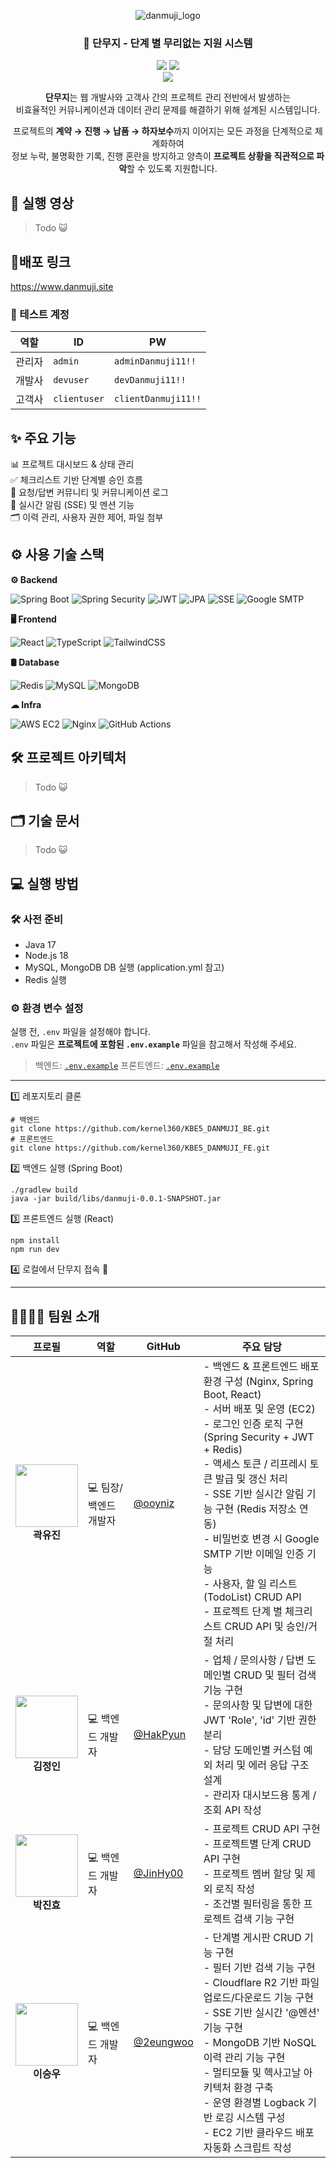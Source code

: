 <div align="center">
  
![danmuji_logo](https://github.com/user-attachments/assets/145ae7c2-fe19-42a2-8dbd-2e93c04d4371)

### 🌙 단무지 - 단계 별 무리없는 지원 시스템

[<img src="https://img.shields.io/badge/-readme.md-important?style=flat&logo=google-chrome&logoColor=white" />]()  [<img src="https://img.shields.io/badge/release-v1.0.0-yellow?style=flat&logo=google-chrome&logoColor=white" />]()
<br/> [<img src="https://img.shields.io/badge/프로젝트 기간-2025.05.14~2025.07.18-green?style=flat&logo=&logoColor=white" />]()

**단무지**는 웹 개발사와 고객사 간의 프로젝트 관리 전반에서 발생하는<br>비효율적인 커뮤니케이션과 데이터 관리 문제를 해결하기 위해 설계된 시스템입니다.

프로젝트의 **계약 → 진행 → 납품 → 하자보수**까지 이어지는 모든 과정을 단계적으로 체계화하여<br>정보 누락, 불명확한 기록, 진행 혼란을 방지하고 양측이 **프로젝트 상황을 직관적으로 파악**할 수 있도록 지원합니다.

</div>


## 🎥 실행 영상
> Todo 😺

## 📎배포 링크
https://www.danmuji.site <br>
### 🧪 테스트 계정
| 역할  | ID                   | PW           |
| --- | -------------------- | ------------ |
| 관리자 | `admin`  | `adminDanmuji11!!`  |
| 개발사 | `devuser` | `devDanmuji11!!` |
| 고객사 | `clientuser` | `clientDanmuji11!!` |

## ✨ 주요 기능
📊 프로젝트 대시보드 & 상태 관리  
✅ 체크리스트 기반 단계별 승인 흐름  
💬 요청/답변 커뮤니티 및 커뮤니케이션 로그  
🔔 실시간 알림 (SSE) 및 멘션 기능  
🗂️ 이력 관리, 사용자 권한 제어, 파일 첨부

## ⚙️ 사용 기술 스택

**⚙ Backend**
<p> 
  <img alt="Spring Boot" src="https://img.shields.io/badge/SpringBoot-6DB33F.svg?&style=for-the-badge&logo=spring-boot&logoColor=white"/>
  <img alt="Spring Security" src="https://img.shields.io/badge/Security-00758F.svg?&style=for-the-badge&logo=springsecurity&logoColor=white"/> 
  <img alt="JWT" src="https://img.shields.io/badge/JWT-000000.svg?&style=for-the-badge&logo=jsonwebtokens&logoColor=white"/> 
  <img alt="JPA" src="https://img.shields.io/badge/JPA-59666C.svg?&style=for-the-badge&logo=hibernate&logoColor=white"/>
  <img alt="SSE" src="https://img.shields.io/badge/SSE-444444.svg?&style=for-the-badge&logo=livejournal&logoColor=white"/>
  <img alt="Google SMTP" src="https://img.shields.io/badge/Gmail SMTP-EA4335.svg?&style=for-the-badge&logo=gmail&logoColor=white"/> 
</p>

**🖥 Frontend**
<p> 
  <img alt="React" src="https://img.shields.io/badge/React-61DAFB.svg?&style=for-the-badge&logo=React&logoColor=black"/> 
  <img alt="TypeScript" src="https://img.shields.io/badge/TypeScript-3178C6.svg?&style=for-the-badge&logo=TypeScript&logoColor=white"/>
  <img alt="TailwindCSS" src="https://img.shields.io/badge/TailwindCSS-06B6D4.svg?&style=for-the-badge&logo=TailwindCSS&logoColor=white"/> 
</p>

**🛢️ Database**
<p>
  <img alt="Redis" src="https://img.shields.io/badge/Redis-DC382D.svg?&style=for-the-badge&logo=Redis&logoColor=white"/> 
  <img alt="MySQL" src="https://img.shields.io/badge/MySQL-4479A1.svg?&style=for-the-badge&logo=MySQL&logoColor=white"/>
  <img alt="MongoDB" src="https://img.shields.io/badge/MongoDB-47A248.svg?&style=for-the-badge&logo=MongoDB&logoColor=white"/> 
</p>

**☁ Infra**
<p> 
  <img alt="AWS EC2" src="https://img.shields.io/badge/AWS EC2-FF9900.svg?&style=for-the-badge&logo=Amazon-AWS&logoColor=white"/>
  <img alt="Nginx" src="https://img.shields.io/badge/Nginx-009639.svg?&style=for-the-badge&logo=Nginx&logoColor=white"/> 
  <img alt="GitHub Actions" src="https://img.shields.io/badge/GitHub Actions-2088FF.svg?&style=for-the-badge&logo=GitHub-Actions&logoColor=white"/> 
</p>

## 🛠️ 프로젝트 아키텍처
> Todo 😺

## 🗂️ 기술 문서
> Todo 😺

## 💻 실행 방법

### 🛠️ 사전 준비
- Java 17
- Node.js 18 
- MySQL, MongoDB DB 실행 (application.yml 참고)
- Redis 실행

### ⚙️ 환경 변수 설정

실행 전, `.env` 파일을 설정해야 합니다.  
`.env` 파일은 **프로젝트에 포함된 `.env.example`** 파일을 참고해서 작성해 주세요.
> 백엔드: [`.env.example`](./.env.example)
> 프론트엔드: [`.env.example`](https://github.com/Kernel360/KBE5_DANMUJI_FE/blob/develop/.env.example)
---
1️⃣ 레포지토리 클론

```
# 백엔드
git clone https://github.com/kernel360/KBE5_DANMUJI_BE.git
# 프론트엔드
git clone https://github.com/kernel360/KBE5_DANMUJI_FE.git
```

2️⃣ 백엔드 실행 (Spring Boot)
```
./gradlew build
java -jar build/libs/danmuji-0.0.1-SNAPSHOT.jar
```

3️⃣ 프론트엔드 실행 (React)
```
npm install
npm run dev
```
4️⃣ 로컬에서 단무지 접속 👏

---

## 👨‍👩‍👧‍👦 팀원 소개
| 프로필 | 역할 | GitHub | 주요 담당 |
|--------|-------------|--------|------------|
| <div align="center"><img src="https://avatars.githubusercontent.com/u/102000749?v=4" width="100"/><br><strong>곽유진</strong></div> | 💻 팀장/백엔드 개발자 | [@ooyniz](https://github.com/ooyniz) | - 백엔드 & 프론트엔드 배포 환경 구성 (Nginx, Spring Boot, React)<br>- 서버 배포 및 운영 (EC2)<br>- 로그인 인증 로직 구현 (Spring Security + JWT + Redis)<br>- 액세스 토큰 / 리프레시 토큰 발급 및 갱신 처리<br>- SSE 기반 실시간 알림 기능 구현 (Redis 저장소 연동)<br>- 비밀번호 변경 시 Google SMTP 기반 이메일 인증 기능<br>- 사용자, 할 일 리스트(TodoList) CRUD API<br>- 프로젝트 단계 별 체크리스트 CRUD API 및 승인/거절 처리 |
| <div align="center"><img src="https://avatars.githubusercontent.com/u/127851510?v=4" width="100"/><br><strong>김정인</strong></div> | 💻 백엔드 개발자 | [@HakPyun](https://github.com/HakPyun) |  - 업체 / 문의사항 / 답변 도메인별 CRUD 및 필터 검색 기능 구현<br> - 문의사항 및 답변에 대한 JWT 'Role', 'id' 기반 권한 분리<br> - 담당 도메인별 커스텀 예외 처리 및 에러 응답 구조 설계<br> - 관리자 대시보드용 통계 / 조회 API 작성 |
| <div align="center"><img src="https://avatars.githubusercontent.com/u/174098989?v=4" width="100"/><br><strong>박진효</strong></div> | 💻 백엔드 개발자 | [@JinHy00](https://github.com/JinHy00) | - 프로젝트 CRUD API 구현<br>- 프로젝트별 단계 CRUD API 구현<br>- 프로젝트 멤버 할당 및 제외 로직 작성<br>- 조건별 필터링을 통한 프로젝트 검색 기능 구현 |
| <div align="center"><img src="https://avatars.githubusercontent.com/u/89715722?v=4" width="100"/><br><strong>이승우</strong></div> | 💻 백엔드 개발자 | [@2eungwoo](https://github.com/2eungwoo) | - 단계별 게시판 CRUD 기능 구현<br>- 필터 기반 검색 기능 구현<br>- Cloudflare R2 기반 파일 업로드/다운로드 기능 구현<br>- SSE 기반 실시간 '@멘션' 기능 구현<br>- MongoDB 기반 NoSQL 이력 관리 기능 구현<br>- 멀티모듈 및 헥사고날 아키텍처 환경 구축<br>- 운영 환경별 Logback 기반 로깅 시스템 구성<br>- EC2 기반 클라우드 배포 자동화 스크립트 작성 |



